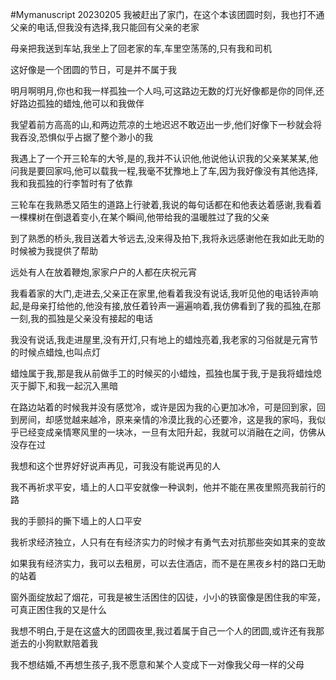 #Mymanuscript
20230205
我被赶出了家门，在这个本该团圆时刻，我也打不通父亲的电话,但我没有选择,我只能回有父亲的老家

母亲把我送到车站,我坐上了回老家的车,车里空荡荡的,只有我和司机

这好像是一个团圆的节日，可是并不属于我

明月啊明月,你也和我一样孤独一个人吗,可这路边无数的灯光好像都是你的同伴,还好路边孤独的蜡烛,他可以和我做伴

我望着前方高高的山,和两边荒凉的土地迟迟不敢迈出一步,他们好像下一秒就会将我吞没,恐惧似乎占据了整个渺小的我

我遇上了一个开三轮车的大爷,是的,我并不认识他,他说他认识我的父亲某某某,他问我是要回家吗,他可以载我一程,我毫不犹豫地上了车,因为我好像没有其他选择,我和我孤独的行李暂时有了依靠

三轮车在我熟悉又陌生的道路上行驶着,我说的每句话都在和他表达着感谢,我看着一棵棵树在倒退着变小,在某个瞬间,他带给我的温暖胜过了我的父亲

到了熟悉的桥头,我目送着大爷远去,没来得及拍下,我将永远感谢他在我如此无助的时候被为我提供了帮助

远处有人在放着鞭炮,家家户户的人都在庆祝元宵

我看着家的大门,走进去,父亲正在家里,他看着我没有说话,我听见他的电话铃声响起,是母亲打给他的,他没有接,放任着铃声一遍遍响着,我仿佛看到了我的孤独,在那一刻,我的孤独是父亲没有接起的电话

我没有说话,我走进屋里,没有开灯,只有地上的蜡烛亮着,我老家的习俗就是元宵节的时候点蜡烛,也叫点灯

蜡烛属于我,那是我从前做手工的时候买的小蜡烛，孤独也属于我,于是我将蜡烛熄灭于脚下,和我一起沉入黑暗

在路边站着的时候我并没有感觉冷，或许是因为我的心更加冰冷，可是回到家，回到房间，却感觉越来越冷，原来亲情的冷漠比我的心还要冷，这是我的家吗，我似乎已经变成亲情寒风里的一块冰，一旦有太阳升起，我就可以消融在之间，仿佛从没存在过

我想和这个世界好好说声再见，可我没有能说再见的人



我不再祈求平安，墙上的人口平安就像一种讽刺，他并不能在黑夜里照亮我前行的路

我的手颤抖的撕下墙上的人口平安

我祈求经济独立，人只有在有经济实力的时候才有勇气去对抗那些突如其来的变故

如果我有经济实力，我可以去租房，可以去住酒店，而不是在黑夜乡村的路口无助的站着

窗外面绽放起了烟花，可我是被生活困住的囚徒，小小的铁窗像是困住我的牢笼，可真正困住我的又是什么

我想不明白,于是在这盛大的团圆夜里,我过着属于自己一个人的团圆,或许还有我那逝去的小狗默默陪着我







我不想结婚,不再想生孩子,我不愿意和某个人变成下一对像我父母一样的父母

